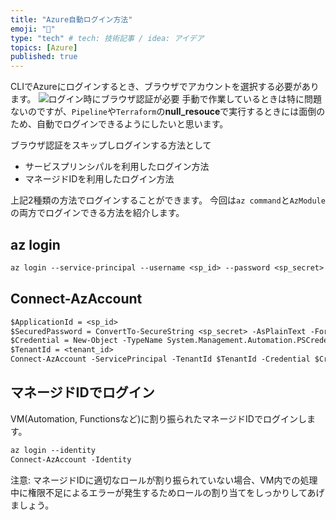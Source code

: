 ```yaml
---
title: "Azure自動ログイン方法"
emoji: "🔐"
type: "tech" # tech: 技術記事 / idea: アイデア
topics: [Azure]
published: true
---
```


CLIでAzureにログインするとき、ブラウザでアカウントを選択する必要があります。
![ログイン時にブラウザ認証が必要](https://storage.googleapis.com/zenn-user-upload/0431bf1799b8-20220911.jpg)
手動で作業しているときは特に問題ないのですが、`Pipeline`や`Terraform`の**null_resouce**で実行するときには面倒のため、自動でログインできるようにしたいと思います。

ブラウザ認証をスキップしログインする方法として
- サービスプリンシパルを利用したログイン方法
- マネージドIDを利用したログイン方法

上記2種類の方法でログインすることができます。
今回は`az command`と`AzModule`の両方でログインできる方法を紹介します。


## az login
```txt az commandのログイン方法
az login --service-principal --username <sp_id> --password <sp_secret> --tenant <tenant_id>
```



## Connect-AzAccount
```txt Connet-AzAccountのログイン方法
$ApplicationId = <sp_id>
$SecuredPassword = ConvertTo-SecureString <sp_secret> -AsPlainText -Force
$Credential = New-Object -TypeName System.Management.Automation.PSCredential -ArgumentList $ApplicationId, $SecuredPassword
$TenantId = <tenant_id>
Connect-AzAccount -ServicePrincipal -TenantId $TenantId -Credential $Credential
```



## マネージドIDでログイン
VM(Automation, Functionsなど)に割り振られたマネージドIDでログインします。
```txt managed identityのログイン方法
az login --identity
Connect-AzAccount -Identity
```
注意: マネージドIDに適切なロールが割り振られていない場合、VM内での処理中に権限不足によるエラーが発生するためロールの割り当てをしっかりしてあげましょう。